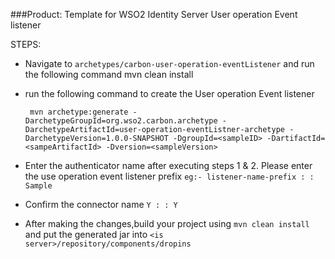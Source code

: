###Product: Template for WSO2 Identity Server User operation Event listener

STEPS:

 * Navigate to `archetypes/carbon-user-operation-eventListener` and run the following command
         mvn clean install

 * run the following command to create the User operation Event listener
 
   `` mvn archetype:generate
      -DarchetypeGroupId=org.wso2.carbon.archetype
      -DarchetypeArtifactId=user-operation-eventListner-archetype
      -DarchetypeVersion=1.0.0-SNAPSHOT
      -DgroupId=<sampleID>
      -DartifactId=<sampeArtifactId>
      -Dversion=<sampleVersion>``
       

 * Enter the authenticator name after executing steps 1 & 2. Please enter the use operation event listener prefix 
    ``eg:- listener-name-prefix : : Sample``

 * Confirm the connector name
     ``Y : : Y``
     
 * After making the changes,build your project using `mvn clean install` and 
 put the generated jar into `<is server>/repository/components/dropins`  

